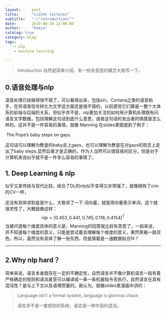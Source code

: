 ```yaml
---
layout:     post
title:      "cs224n lecture1"
subtitle:   " \"introduction\""
date:       2019-08-30 22:00:00
author:     "Rumia"
catalog: true
category: blog
tags:
    - nlp
    - machine learning

---
```




>  Introduction 自然是简单介绍，有一些有意思的概念大致写一下。

## 0.语音处理与nlp

​	语音处理已经做得很不错了，可以看得出来，包括siri，Cortana之类的语音助手，在将语音信号转化为文字这方面还是很不错的，以前感觉它们算是一整个大体系的前端与后端的关系，但似乎并不是，nlp更加关注的如何用计算机处理既有问语言文字数据，包括理解这句话到底什么意思，或者这句话的发出者的情感是怎么样的。这并不是一件容易的事情，就像 Manning 在slides里面提到了例子：

​	The	Pope’s	baby	steps	on	gays.

 这句话可以理解为教皇的baby走上gays，也可以理解为教皇在对gays的观念上走出了baby steps,显然后者才是正确的，作为人当然可以很容易的区分，但是对于计算机来说似乎就不是一件多么容易的事情了。

## 1. Deep Learning & nlp

   似乎又拿传统与现代比较，结合了DL的nlp似乎变得又非常强了，就像拥有了cnn的CV一样，

还没有具体讲到底是什么，大致讲了一下 词向量，就是用向量表示单词，这个就很灵性了，大概就像这样：
$$
nlp =[0.453,0.441,0.745,0.118,0.4154]^T
$$
  当被问道每个维度具体的意义是，Manning的回答就比较有意思了，一般来说，并不知道每个维度的意义，只能是尝试着去理解每个维度的意义，果然黑箱一路货色。所以，虽然没有具体了解一些东西，但是猜着是一通数据拟合fit？

---

## 2.Why nlp hard？

  简单来说，语言本身就存在一定的不确定性，自然语言并不像计算机语言一般有着严格确定的规则和语法甚至可以编译成一条一条机器指令去执行，自然语言在具有混沌性？是与上下文以及语境惯量的。我认为，就像slides里漫画中讲的：

> Language isn't a formal system, language is glorious chaos
>
> 语言并不是一套规则的系统，语言是一种华丽的混沌。

